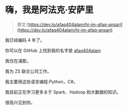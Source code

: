 # 嗨，我是阿法克·安萨里

> 原文:[https://dev.to/afaq404alam/hi-im-afaq-ansari](https://dev.to/afaq404alam/hi-im-afaq-ansari)

我已经编码 4 年了。

你可以在 GitHub 上找到我的名字是 [afaq404alam](https://github.com/afaq404alam)

我住在浦那。

我为 ZS 联合公司工作。

我主要用这些语言编程:Python，C#。

我目前正在学习更多关于 Spark、Hadoop 和大数据的知识。

很高兴见到你。